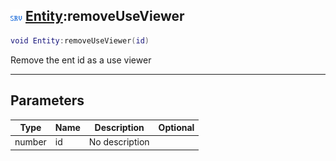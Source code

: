 ## ![server](.gitbook/assets/server.png) [Entity](./readme/Entity/README.md):removeUseViewer

```lua
void Entity:removeUseViewer(id)
```

Remove the ent id as a use viewer

------
## Parameters

| Type   | Name | Description | Optional |
| ------ | ---- | ----------- | -------: |
| number | id | No description |  |

